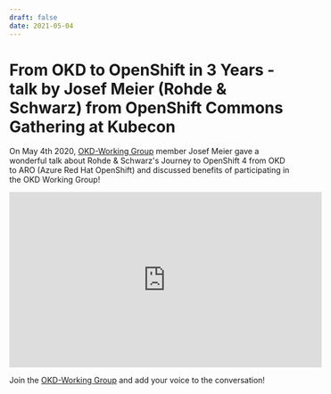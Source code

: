 ```yaml
---
draft: false
date: 2021-05-04
---
```


# From OKD to OpenShift in 3 Years - talk by Josef Meier (Rohde & Schwarz) from OpenShift Commons Gathering at Kubecon  

<!--- cSpell:ignore Rohde Schwarz Schwarz's kubecon autoplay allowfullscreen -->

On May 4th 2020, [OKD-Working Group](https://groups.google.com/g/okd-wg) member Josef Meier gave a wonderful talk about Rohde & Schwarz's Journey to OpenShift 4 from OKD to ARO (Azure Red Hat OpenShift) and discussed benefits of participating in the OKD Working Group!

<!-- more -->

<iframe width="560" height="315" src="https://www.youtube.com/embed/1CEIRK9H1-w" title="YouTube video player" frameborder="0" allow="accelerometer; autoplay; clipboard-write; encrypted-media; gyroscope; picture-in-picture" allowfullscreen></iframe>

Join the [OKD-Working Group](https://groups.google.com/g/okd-wg) and add your voice to the conversation!
